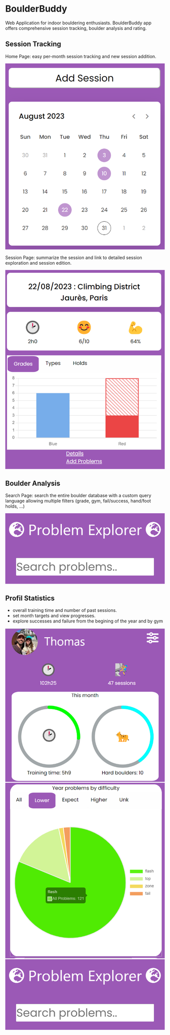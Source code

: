 # BoulderBuddy

Web Application for indoor bouldering enthusiasts. BoulderBuddy app offers comprehensive session tracking, boulder analysis and rating.

## Session Tracking

Home Page: easy per-month session tracking and new session addition.

![Session Calendar](/screenshots/calendar.png?raw=true "Session Calendar")

Session Page: summarize the session and link to detailed session exploration and session edition.

![Session](/screenshots/session.png?raw=true "Session")

## Boulder Analysis

Search Page: search the entire boulder database with a custom query language allowing multiple filters (grade, gym, fail/success, hand/foot holds, ...)

![Searchbar](/screenshots/pb-explorer.png?raw=true "Searchbar")


## Profil Statistics

- overall training time and number of past sessions. 
- set month targets and view progresses.
- explore successes and failure from the begining of the year and by gym

![Profil](/screenshots/profil+alltime+month.png?raw=true "Profil")
![Problems Achievement](/screenshots/year-pb-lower.png?raw=true "Problems Achievements")
![Searchbar](/screenshots/pb-explorer.png?raw=true "Searchbar")
